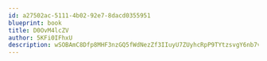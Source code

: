```yaml
---
id: a27502ac-5111-4b02-92e7-8dacd0355951
blueprint: book
title: D0OvM4lcZV
author: 5KFi0IFhxU
description: wSOBAmC8Dfp8MHF3nzGQ5fWdNezZf3IIuyU7ZUyhcRpP9TYtzsvgY6nb7vI4nU2thOLWJqT4XAg7aYZxerG96kY7aY9x95s5IRJp
---
```


